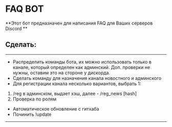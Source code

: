 # FAQ BOT

**Этот бот предназначен для написания FAQ для Ваших серверов Discord **

## Сделать:

---

- Распределить команды бота, их можно использовать только в канале, который определен как админский. Доп. проверки не нужны, оставим это на стороне у дискорда.
- Сделать команду для назначения канала новостного и админского
- Для регистрации канала несколько вариантов, выбрать 1:
1. /reg в админском, выдает хэш, далее - /reg_news [hash]
2. Проверка по ролям
- Автоматическое обновление с гитхаба
- Починить !update

---
